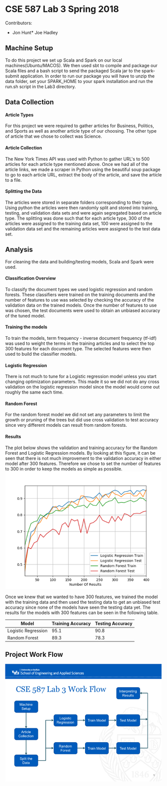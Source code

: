 # CSE 587 Lab 3 Spring 2018
Contributors:
* Jon Hunt* Joe Hadley

## Machine Setup
To do this project we set up Scala and Spark on our local machines(Ubuntu/MACOS). We then used sbt to compile and package our Scala files and a bash script to send the packaged Scala jar to the spark-submit application. In order to run our package you will have to unzip the data folder, set your SPARK_HOME to your spark installation and run the run.sh script in the Lab3 directory.
## Data Collection
#### Article Types
For this project we were required to gather articles for Business, Politics, and Sports as well as another article type of our choosing. The other type of article that we chose to collect was Science.
#### Article Collection
The New York Times API was used with Python to gather URL's to 500 articles for each article type mentioned above. Once we had all of the article links, we made a scraper in Python using the beautiful soup package to go to each article URL, extract the body of the article, and save the article to a file.
#### Splitting the Data
The articles were stored in separate folders corresponding to their type. Using python the articles were then randomly split and stored into training, testing, and validation data sets and were again segregated based on article type. The splitting was done such that for each article type, 300 of the articles were assigned to the training data set, 100 were assigned to the validation data set and the remaining articles were assigned to the test data set.
## Analysis
For cleaning the data and building/testing models, Scala and Spark were used.
#### Classification Overview
To classify the document types we used logistic regression and random forests. These classifiers were trained on the training documents and the number of features to use was selected by checking the accuracy of the validation data on the trained models. Once the number of features to use was chosen, the test documents were used to obtain an unbiased accuracy of the tuned model.
#### Training the models
To train the models, term frequency - inverse document frequency (tf-idf) was used to weight the terms in the training articles and to select the top 300 features for each document type. The selected features were then used to build the classifier models.
#### Logistic Regression
There is not much to tune for a Logistic regression model unless you start changing optimization parameters. This made it so we did not do any cross validation on the logistic regression model since the model would come out roughly the same each time.
#### Random Forest
For the random forest model we did not set any parameters to limit the growth or pruning of the trees but did use cross validation to test accuracy since very different models can result from random forests.
#### Results
The plot below shows the validation and training accuracy for the Random Forest and Logistic Regression models. By looking at this figure, it can be seen that there is not much improvement to the validation accuracy in either model
after 300 features. Therefore we chose to set the number of features to 300 in order to keep the models as simple as possible.
![Validation and Testing Errors for Models](figs/modelAccuracy.png)

Once we knew that we wanted to have 300 features, we trained the model with the training data and then used the testing data to get an unbiased test accuracy since none of the models have seen the testing data yet. The results for the models with 300 features can be seen in the following table.


Model               | Training Accuracy | Testing Accuracy
--------------------|-------------------|-----------------
Logistic Regression |        95.1       |      90.8
Random Forest       |        89.3       |      78.3

## Project Work Flow
![Block Diagram](figs/block_diagram.png)
